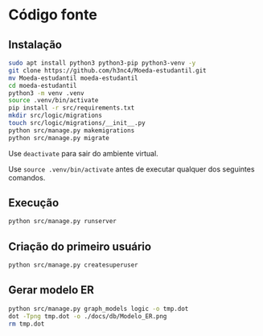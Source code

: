 # Código fonte

## Instalação

```bash
sudo apt install python3 python3-pip python3-venv -y
git clone https://github.com/h3nc4/Moeda-estudantil.git
mv Moeda-estudantil moeda-estudantil
cd moeda-estudantil
python3 -m venv .venv
source .venv/bin/activate
pip install -r src/requirements.txt
mkdir src/logic/migrations
touch src/logic/migrations/__init__.py
python src/manage.py makemigrations
python src/manage.py migrate
```

Use `deactivate` para sair do ambiente virtual.

Use `source .venv/bin/activate` antes de executar qualquer dos seguintes comandos.

## Execução

```bash
python src/manage.py runserver
```

## Criação do primeiro usuário

```bash
python src/manage.py createsuperuser
```

## Gerar modelo ER

```bash
python src/manage.py graph_models logic -o tmp.dot
dot -Tpng tmp.dot -o ./docs/db/Modelo_ER.png
rm tmp.dot
```
